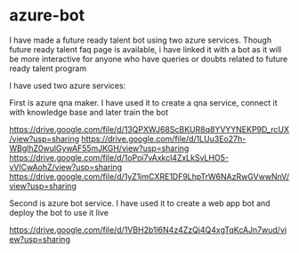 # azure-bot
I have made a future ready talent bot using two azure services. 
Though future ready talent faq page is available, i have linked it with a bot as it will be more interactive for anyone who have queries or doubts related to future ready talent program

I have used two azure services:

First is azure qna maker. I have used it to create a qna service, connect it with knowledge base and later train the bot

https://drive.google.com/file/d/13QPXWJ68ScBKUR8q8YVYYNEKP9D_rcUX/view?usp=sharing
https://drive.google.com/file/d/1LUu3Eo27h-WBglhZ0wulGywAF55mJKGH/view?usp=sharing
https://drive.google.com/file/d/1oPoi7vAxkcl4ZxLkSvLHO5-vVlCwAohZ/view?usp=sharing
https://drive.google.com/file/d/1yZ1jmCXRE1DF9LhpTrW6NAzRwGVwwNnV/view?usp=sharing

Second is azure bot service. I have used it to create a web app bot and deploy the bot to use it live

https://drive.google.com/file/d/1VBH2b1l6N4z4ZzQj4Q4xgTqKcAJn7wud/view?usp=sharing
